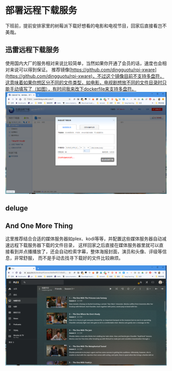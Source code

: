 # 部署远程下载服务
下班前，提前安排家里的树莓派下载好想看的电影和电视节目，回家后直接看岂不美哉。

## 迅雷远程下载服务
使用国内大厂的服务相对来说比较简单，当然如果你开通了会员的话，速度也会相对来说可以得到保证。
推荐镜像[https://github.com/dingguotu/rpi-xware](https://github.com/dingguotu/rpi-xware)，不过这个镜像目前不支持多盘符，这意味着如果你想区分不同的文件类型，如电影，电视剧想放不同的文件目录时只能手动填写了（如图），有时间我来改下dockerfile来支持多盘符。
![xunlei remote download](https://raw.githubusercontent.com/latel/raspberrypi-log/master/xunlei-remote.png)

## deluge

## And One More Thing
这里推荐结合合适的媒体服务器如plex、kodi等等，并配置这些媒体服务器自动减速远程下载服务器下载的文件目录，
这样回家之后直接在媒体服务器里就可以直接看到并点播播放了，还会自动检索字幕，整体海报封面，演员和头像、评级等信息，非常舒服，
而不是手动去找寻下载好的文件比较麻烦。

![plex](https://raw.githubusercontent.com/latel/raspberrypi-log/master/plex.png)
